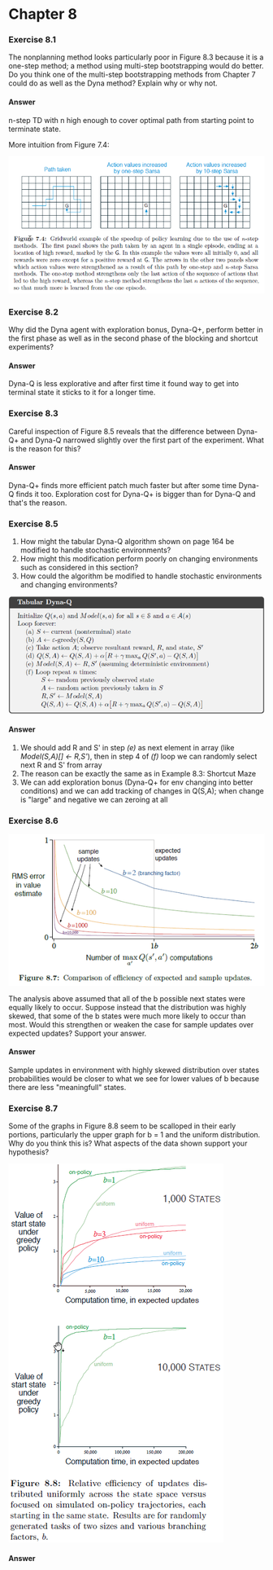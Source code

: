 # Chapter 8

### Exercise 8.1

The nonplanning method looks particularly poor in Figure 8.3 because it is
a one-step method; a method using multi-step bootstrapping would do better. Do you
think one of the multi-step bootstrapping methods from Chapter 7 could do as well as
the Dyna method? Explain why or why not.

#### Answer

n-step TD with n high enough to cover optimal path from starting point to terminate state.

More intuition from Figure 7.4:

![figure 7.4](assets/answer-008_01_01.png)

### Exercise 8.2

Why did the Dyna agent with exploration bonus, Dyna-Q+, perform
better in the first phase as well as in the second phase of the blocking and shortcut
experiments?

#### Answer

Dyna-Q is less explorative and after first time it found way to get into terminal state it sticks to it for a longer time.

### Exercise 8.3

Careful inspection of Figure 8.5 reveals that the difference between Dyna-Q+
and Dyna-Q narrowed slightly over the first part of the experiment. What is the reason
for this?

#### Answer 

Dyna-Q+ finds more efficient patch much faster but after some time Dyna-Q finds it too. Exploration cost for Dyna-Q+ is bigger than for Dyna-Q and that's the reason.

### Exercise 8.5

1. How might the tabular Dyna-Q algorithm shown on page 164 be modified
to handle stochastic environments? 
2. How might this modification perform poorly on
changing environments such as considered in this section? 
3. How could the algorithm be
modified to handle stochastic environments and changing environments?

![Tabular Dyna-Q page 164](assets/answer-008_05_01.png)

#### Answer

1. We should add R and S' in step _(e)_ as next element in array (like _Model(S,A)[] ← R,S'_), then in step 4 of _(f)_ loop we can randomly select next R and S' from array
2. The reason can be exactly the same as in Example 8.3: Shortcut Maze
3. We can add exploration bonus (Dyna-Q+ for env changing into better conditions) and we can add tracking of changes in Q(S,A); when change is "large" and negative we can zeroing at all

### Exercise 8.6

![sample updates vs expected updates](assets/answer-008_06_01.png)

The analysis above assumed that all of the b possible next states were
equally likely to occur. Suppose instead that the distribution was highly skewed, that
some of the b states were much more likely to occur than most. Would this strengthen or
weaken the case for sample updates over expected updates? Support your answer.

#### Answer

Sample updates in environment with highly skewed distribution over states probabilities would be closer to what we see for lower values of b because there are less "meaningfull" states.

### Exercise 8.7

Some of the graphs in Figure 8.8 seem to be scalloped in their early portions,
particularly the upper graph for b = 1 and the uniform distribution. Why do you think
this is? What aspects of the data shown support your hypothesis?

![figure 8.8](assets/answer-008_07_01.png)

#### Answer 
